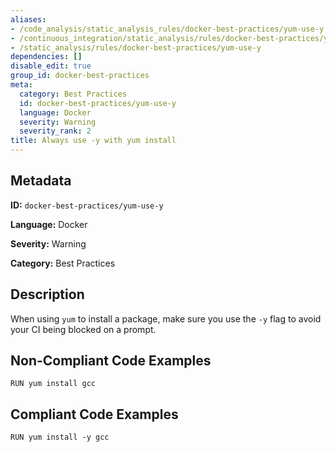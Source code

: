 ```yaml
---
aliases:
- /code_analysis/static_analysis_rules/docker-best-practices/yum-use-y
- /continuous_integration/static_analysis/rules/docker-best-practices/yum-use-y
- /static_analysis/rules/docker-best-practices/yum-use-y
dependencies: []
disable_edit: true
group_id: docker-best-practices
meta:
  category: Best Practices
  id: docker-best-practices/yum-use-y
  language: Docker
  severity: Warning
  severity_rank: 2
title: Always use -y with yum install
---
```

<!--  SOURCED FROM https://github.com/DataDog/datadog-static-analyzer-rule-docs -->


## Metadata
**ID:** `docker-best-practices/yum-use-y`

**Language:** Docker

**Severity:** Warning

**Category:** Best Practices

## Description
When using `yum` to install a package, make sure you use the `-y` flag to avoid your CI being blocked on a prompt.

## Non-Compliant Code Examples
```docker
RUN yum install gcc
```

## Compliant Code Examples
```docker
RUN yum install -y gcc
```
